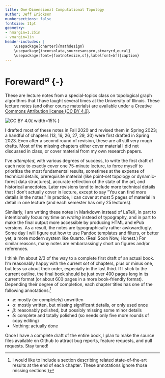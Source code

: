 ```yaml
---
title: One-Dimensional Computational Topology
author: Jeff Erickson
numbersections: false
fontsize: 11pt
geometry:
- hmargin=1.25in
- vmargin=1in
header-includes: |
    \usepackage[charter]{mathdesign}
    \usepackage{inconsolata,sourcesanspro,stmaryrd,eucal}
    \usepackage[font={footnotesize,sf},labelfont=bf]{caption}
---
```


# Foreward$^\alpha$ {-}

These are lecture notes from a special-topics class on topological graph algorithms that I have taught several times at the University of Illinois.  These lecture notes (and other course materials) are available under a [Creative Commons Attribution license (CC BY 4.0)](https://creativecommons.org/licenses/by/4.0/).

![CC BY 4.0](Fig/cc-by){ width=15% }

I drafted most of these notes in Fall 2020 and revised them in Spring 2023; a handful of chapters (13, 16, 26, 27, 29, 30) were first drafted in Spring 2023.  Even after a second round of revision, these are all still very rough drafts.  Most of the missing chapters either cover material I did not discussed in class, or cover material from my own research papers.

I’ve _attempted_, with various degrees of success, to write the first draft of each note to exactly cover one 75-minute lecture, to force myself to prioritize the most fundamental results, sometimes at the expense of technical details, prerequisite material (like point-set topology or dynamic-forest data structures), accurate reflection of the state of the art, and historical anecdotes.  Later revisions tend to include more technical details that I don't actually cover in lecture, except to say "You can find more details in the notes."  In practice, I can cover at most 5 pages of material in detail in one lecture (and each semester has only 25 lectures).

Similarly, I am writing these notes in Markdown instead of LaTeX, in part to intentionally focus my time on _writing_ instead of typography, and in part to make the final output more accessible by producing HTML and ePub versions.  As a result, the notes are typographically rather awkward/ugly.  Some day I will figure out how to use Pandoc templates and filters, or better yet, a more modern system like Quarto.  (Real Soon Now, Honest.)  For similar reasons, many notes are embarrassingly short on figures and/or references.

I think I’m about 2/3 of the way to a complete first draft of an actual book.  I’m reasonably happy with the current _set_ of chapters, plus or minus one, but less so about their order, especially in the last third.  If I stick to the current outline, the final book should be just over 400 pages long in its current format (or about 600 pages in a more book-friendly format).  Depending their degree of completion, each chapter titles has one of the following annotations:[^related]

* $\varnothing$: mostly (or completely) unwritten
* $\alpha$: mostly written, but missing significant details, or only used once
* $\beta$: reasonably polished, but possibly missing some minor details
* $\delta$: complete and totally polished (so needs only five more rounds of copy editing)
* Nothing: actually done

[^related]: I would like to include a section describing related state-of-the-art results at the end of each chapter.  These annotations ignore those missing sections.)

Once I have a complete draft of the entire book, I plan to make the source files available on Github to attract bug reports, feature requests, and pull requests.  Stay tuned!

